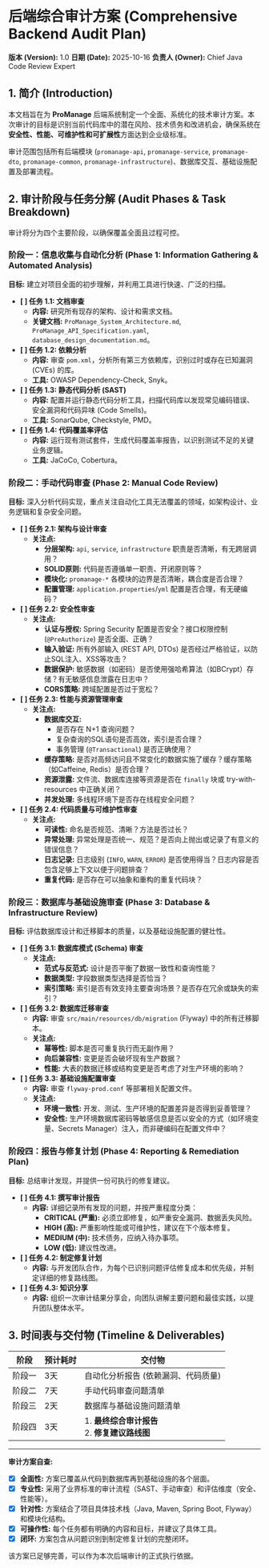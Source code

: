 # 后端综合审计方案 (Comprehensive Backend Audit Plan)

**版本 (Version):** 1.0
**日期 (Date):** 2025-10-16
**负责人 (Owner):** Chief Java Code Review Expert

## 1. 简介 (Introduction)

本文档旨在为 **ProManage** 后端系统制定一个全面、系统化的技术审计方案。本次审计的目标是识别当前代码库中的潜在风险、技术债务和改进机会，确保系统在**安全性、性能、可维护性和可扩展性**方面达到企业级标准。

审计范围包括所有后端模块 (`promanage-api`, `promanage-service`, `promanage-dto`, `promanage-common`, `promanage-infrastructure`)、数据库交互、基础设施配置及部署流程。

## 2. 审计阶段与任务分解 (Audit Phases & Task Breakdown)

审计将分为四个主要阶段，以确保覆盖全面且过程可控。

### 阶段一：信息收集与自动化分析 (Phase 1: Information Gathering & Automated Analysis)

**目标:** 建立对项目全面的初步理解，并利用工具进行快速、广泛的扫描。

- **[ ] 任务 1.1: 文档审查**
  - **内容:** 研究所有现存的架构、设计和需求文档。
  - **关键文档:** `ProManage_System_Architecture.md`, `ProManage_API_Specification.yaml`, `database_design_documentation.md`。
- **[ ] 任务 1.2: 依赖分析**
  - **内容:** 审查 `pom.xml`，分析所有第三方依赖库，识别过时或存在已知漏洞 (CVEs) 的库。
  - **工具:** OWASP Dependency-Check, Snyk。
- **[ ] 任务 1.3: 静态代码分析 (SAST)**
  - **内容:** 配置并运行静态代码分析工具，扫描代码库以发现常见编码错误、安全漏洞和代码异味 (Code Smells)。
  - **工具:** SonarQube, Checkstyle, PMD。
- **[ ] 任务 1.4: 代码覆盖率评估**
  - **内容:** 运行现有测试套件，生成代码覆盖率报告，以识别测试不足的关键业务逻辑。
  - **工具:** JaCoCo, Cobertura。

### 阶段二：手动代码审查 (Phase 2: Manual Code Review)

**目标:** 深入分析代码实现，重点关注自动化工具无法覆盖的领域，如架构设计、业务逻辑和复杂安全问题。

- **[ ] 任务 2.1: 架构与设计审查**
  - **关注点:**
    - **分层架构:** `api`, `service`, `infrastructure` 职责是否清晰，有无跨层调用？
    - **SOLID原则:** 代码是否遵循单一职责、开闭原则等？
    - **模块化:** `promanage-*` 各模块的边界是否清晰，耦合度是否合理？
    - **配置管理:** `application.properties`/`yml` 配置是否合理，有无硬编码？
- **[ ] 任务 2.2: 安全性审查**
  - **关注点:**
    - **认证与授权:** Spring Security 配置是否安全？接口权限控制 (`@PreAuthorize`) 是否全面、正确？
    - **输入验证:** 所有外部输入 (REST API, DTOs) 是否经过严格验证，以防止SQL注入、XSS等攻击？
    - **数据保护:** 敏感数据（如密码）是否使用强哈希算法（如BCrypt）存储？有无敏感信息泄露在日志中？
    - **CORS策略:** 跨域配置是否过于宽松？
- **[ ] 任务 2.3: 性能与资源管理审查**
  - **关注点:**
    - **数据库交互:**
      - 是否存在 N+1 查询问题？
      - 复杂查询的SQL语句是否高效，索引是否合理？
      - 事务管理 (`@Transactional`) 是否正确使用？
    - **缓存策略:** 是否对高频访问且不常变化的数据实施了缓存？缓存策略（如Caffeine, Redis）是否合理？
    - **资源泄露:** 文件流、数据库连接等资源是否在 `finally` 块或 try-with-resources 中正确关闭？
    - **并发处理:** 多线程环境下是否存在线程安全问题？
- **[ ] 任务 2.4: 代码质量与可维护性审查**
  - **关注点:**
    - **可读性:** 命名是否规范、清晰？方法是否过长？
    - **异常处理:** 异常处理是否统一、规范？是否向上抛出或记录了有意义的错误信息？
    - **日志记录:** 日志级别 (`INFO`, `WARN`, `ERROR`) 是否使用得当？日志内容是否包含足够上下文以便于问题排查？
    - **重复代码:** 是否存在可以抽象和重构的重复代码块？

### 阶段三：数据库与基础设施审查 (Phase 3: Database & Infrastructure Review)

**目标:** 评估数据库设计和迁移脚本的质量，以及基础设施配置的健壮性。

- **[ ] 任务 3.1: 数据库模式 (Schema) 审查**
  - **关注点:**
    - **范式与反范式:** 设计是否平衡了数据一致性和查询性能？
    - **数据类型:** 字段数据类型选择是否恰当？
    - **索引策略:** 索引是否有效支持主要查询场景？是否存在冗余或缺失的索引？
- **[ ] 任务 3.2: 数据库迁移审查**
  - **内容:** 审查 `src/main/resources/db/migration` (Flyway) 中的所有迁移脚本。
  - **关注点:**
    - **幂等性:** 脚本是否可重复执行而无副作用？
    - **向后兼容性:** 变更是否会破坏现有生产数据？
    - **性能:** 大表的数据迁移或结构变更是否考虑了对生产环境的影响？
- **[ ] 任务 3.3: 基础设施配置审查**
  - **内容:** 审查 `flyway-prod.conf` 等部署相关配置文件。
  - **关注点:**
    - **环境一致性:** 开发、测试、生产环境的配置差异是否得到妥善管理？
    - **安全性:** 生产环境数据库密码等敏感信息是否以安全的方式（如环境变量、Secrets Manager）注入，而非硬编码在配置文件中？

### 阶段四：报告与修复计划 (Phase 4: Reporting & Remediation Plan)

**目标:** 总结审计发现，并提供一份可执行的修复建议。

- **[ ] 任务 4.1: 撰写审计报告**
  - **内容:** 详细记录所有发现的问题，并按严重程度分类：
    - **CRITICAL (严重):** 必须立即修复，如严重安全漏洞、数据丢失风险。
    - **HIGH (高):** 严重影响性能或可维护性，建议在下个版本修复。
    - **MEDIUM (中):** 技术债务，应纳入待办事项。
    - **LOW (低):** 建议性改进。
- **[ ] 任务 4.2: 制定修复计划**
  - **内容:** 与开发团队合作，为每个已识别问题评估修复成本和优先级，并制定详细的修复路线图。
- **[ ] 任务 4.3: 知识分享**
  - **内容:** 组织一次审计结果分享会，向团队讲解主要问题和最佳实践，以提升团队整体水平。

## 3. 时间表与交付物 (Timeline & Deliverables)

| 阶段 | 预计耗时 | 交付物 |
|---|---|---|
| 阶段一 | 3天 | 自动化分析报告 (依赖漏洞、代码质量) |
| 阶段二 | 7天 | 手动代码审查问题清单 |
| 阶段三 | 2天 | 数据库与基础设施问题清单 |
| 阶段四 | 3天 | 1. **最终综合审计报告** <br> 2. **修复建议路线图** |

---
**审计方案自查:**
- [x] **全面性:** 方案已覆盖从代码到数据库再到基础设施的各个层面。
- [x] **专业性:** 采用了业界标准的审计流程（SAST、手动审查）和评估维度（安全、性能等）。
- [x] **针对性:** 方案结合了项目具体技术栈（Java, Maven, Spring Boot, Flyway）和模块化结构。
- [x] **可操作性:** 每个任务都有明确的内容和目标，并建议了具体工具。
- [x] **闭环:** 方案包含从问题识别到制定修复计划的完整闭环。

该方案已足够完善，可以作为本次后端审计的正式执行依据。
